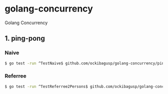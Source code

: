 # golang-concurrency
Golang Concurrency

## 1. ping-pong

### Naive
```sh
$ go test -run ^TestNaive$ github.com/ockibagusp/golang-concurrency/ping-pong
```

### Referree
```sh
$ go test -run ^TestReferree2Persons$ github.com/ockibagusp/golang-concurrency/ping-pong
```
